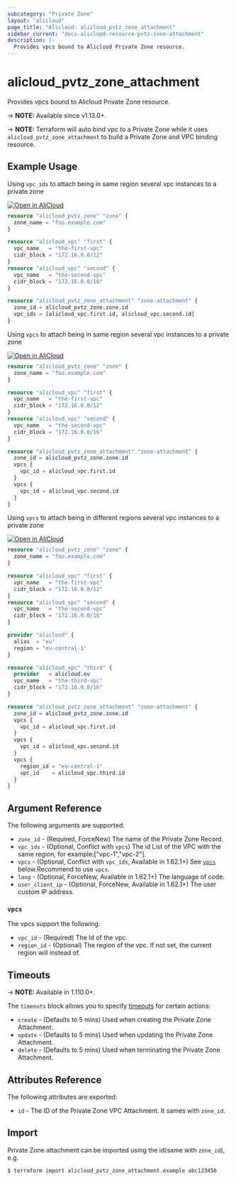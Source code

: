 ```yaml
---
subcategory: "Private Zone"
layout: "alicloud"
page_title: "Alicloud: alicloud_pvtz_zone_attachment"
sidebar_current: "docs-alicloud-resource-pvtz-zone-attachment"
description: |-
  Provides vpcs bound to Alicloud Private Zone resource.
---
```


# alicloud_pvtz_zone_attachment

Provides vpcs bound to Alicloud Private Zone resource.

-> **NOTE:** Available since v1.13.0+.

-> **NOTE:** Terraform will auto bind vpc to a Private Zone while it uses `alicloud_pvtz_zone_attachment` to build a Private Zone and VPC binding resource.

## Example Usage

Using `vpc_ids` to attach being in same region several vpc instances to a private zone

<div style="display: block;margin-bottom: 40px;"><div class="oics-button" style="float: right;position: absolute;margin-bottom: 10px;">
  <a href="https://api.aliyun.com/api-tools/terraform?resource=alicloud_pvtz_zone_attachment&exampleId=02f04c34-15d7-20e1-1003-a4e6d3e74d3fc6ac4d63&activeTab=example&spm=docs.r.pvtz_zone_attachment.0.02f04c3415&intl_lang=EN_US" target="_blank">
    <img alt="Open in AliCloud" src="https://img.alicdn.com/imgextra/i1/O1CN01hjjqXv1uYUlY56FyX_!!6000000006049-55-tps-254-36.svg" style="max-height: 44px; max-width: 100%;">
  </a>
</div></div>

```terraform
resource "alicloud_pvtz_zone" "zone" {
  zone_name = "foo.example.com"
}

resource "alicloud_vpc" "first" {
  vpc_name   = "the-first-vpc"
  cidr_block = "172.16.0.0/12"
}
resource "alicloud_vpc" "second" {
  vpc_name   = "the-second-vpc"
  cidr_block = "172.16.0.0/16"
}

resource "alicloud_pvtz_zone_attachment" "zone-attachment" {
  zone_id = alicloud_pvtz_zone.zone.id
  vpc_ids = [alicloud_vpc.first.id, alicloud_vpc.second.id]
}
```

Using `vpcs` to attach being in same region several vpc instances to a private zone

<div style="display: block;margin-bottom: 40px;"><div class="oics-button" style="float: right;position: absolute;margin-bottom: 10px;">
  <a href="https://api.aliyun.com/api-tools/terraform?resource=alicloud_pvtz_zone_attachment&exampleId=3bd0e378-5295-5e66-2129-51bd7780f5511d3f6ebd&activeTab=example&spm=docs.r.pvtz_zone_attachment.1.3bd0e37852&intl_lang=EN_US" target="_blank">
    <img alt="Open in AliCloud" src="https://img.alicdn.com/imgextra/i1/O1CN01hjjqXv1uYUlY56FyX_!!6000000006049-55-tps-254-36.svg" style="max-height: 44px; max-width: 100%;">
  </a>
</div></div>

```terraform
resource "alicloud_pvtz_zone" "zone" {
  zone_name = "foo.example.com"
}

resource "alicloud_vpc" "first" {
  vpc_name   = "the-first-vpc"
  cidr_block = "172.16.0.0/12"
}
resource "alicloud_vpc" "second" {
  vpc_name   = "the-second-vpc"
  cidr_block = "172.16.0.0/16"
}

resource "alicloud_pvtz_zone_attachment" "zone-attachment" {
  zone_id = alicloud_pvtz_zone.zone.id
  vpcs {
    vpc_id = alicloud_vpc.first.id
  }
  vpcs {
    vpc_id = alicloud_vpc.second.id
  }
}
```

Using `vpcs` to attach being in different regions several vpc instances to a private zone


<div style="display: block;margin-bottom: 40px;"><div class="oics-button" style="float: right;position: absolute;margin-bottom: 10px;">
  <a href="https://api.aliyun.com/api-tools/terraform?resource=alicloud_pvtz_zone_attachment&exampleId=fa7a7da7-a003-aa6f-1e19-5fd998e8b3727ed6e2ef&activeTab=example&spm=docs.r.pvtz_zone_attachment.2.fa7a7da7a0&intl_lang=EN_US" target="_blank">
    <img alt="Open in AliCloud" src="https://img.alicdn.com/imgextra/i1/O1CN01hjjqXv1uYUlY56FyX_!!6000000006049-55-tps-254-36.svg" style="max-height: 44px; max-width: 100%;">
  </a>
</div></div>

```terraform
resource "alicloud_pvtz_zone" "zone" {
  zone_name = "foo.example.com"
}

resource "alicloud_vpc" "first" {
  vpc_name   = "the-first-vpc"
  cidr_block = "172.16.0.0/12"
}
resource "alicloud_vpc" "second" {
  vpc_name   = "the-second-vpc"
  cidr_block = "172.16.0.0/16"
}

provider "alicloud" {
  alias  = "eu"
  region = "eu-central-1"
}

resource "alicloud_vpc" "third" {
  provider   = alicloud.eu
  vpc_name   = "the-third-vpc"
  cidr_block = "172.16.0.0/16"
}

resource "alicloud_pvtz_zone_attachment" "zone-attachment" {
  zone_id = alicloud_pvtz_zone.zone.id
  vpcs {
    vpc_id = alicloud_vpc.first.id
  }
  vpcs {
    vpc_id = alicloud_vpc.second.id
  }
  vpcs {
    region_id = "eu-central-1"
    vpc_id    = alicloud_vpc.third.id
  }
}
```

## Argument Reference

The following arguments are supported:

* `zone_id` - (Required, ForceNew) The name of the Private Zone Record.
* `vpc_ids` - (Optional, Conflict with `vpcs`) The id List of the VPC with the same region, for example:["vpc-1","vpc-2"]. 
* `vpcs` - (Optional, Conflict with `vpc_ids`, Available in 1.62.1+) See [`vpcs`](#vpcs) below.Recommend to use `vpcs`.
* `lang` - (Optional, ForceNew, Available in 1.62.1+) The language of code.
* `user_client_ip` - (Optional, ForceNew, Available in 1.62.1+) The user custom IP address.

### `vpcs`
The vpcs support the following:
* `vpc_id` - (Required) The Id of the vpc.
* `region_id` - (Optional) The region of the vpc. If not set, the current region will instead of.

## Timeouts

-> **NOTE:** Available in 1.110.0+.

The `timeouts` block allows you to specify [timeouts](https://www.terraform.io/docs/configuration-0-11/resources.html#timeouts) for certain actions:

* `create` - (Defaults to 5 mins) Used when creating the Private Zone Attachment.
* `update` - (Defaults to 5 mins) Used when updating the Private Zone Attachment.
* `delete` - (Defaults to 5 mins) Used when terminating the Private Zone Attachment. 

## Attributes Reference

The following attributes are exported:

* `id` - The ID of the Private Zone VPC Attachment. It sames with `zone_id`.

## Import

Private Zone attachment can be imported using the id(same with `zone_id`), e.g.

```shell
$ terraform import alicloud_pvtz_zone_attachment.example abc123456
```
